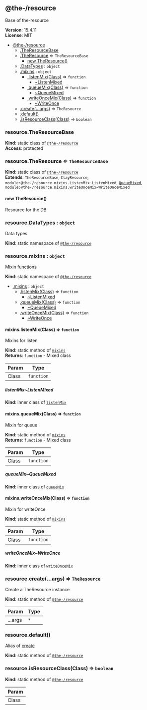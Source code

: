 <!--- Code generated by @the-/script-doc. DO NOT EDIT. -->

<a name="module_@the-/resource"></a>

## @the-/resource
Base of the-resource

**Version**: 15.4.11  
**License**: MIT  

* [@the-/resource](#module_@the-/resource)
    * [.TheResourceBase](#module_@the-/resource.TheResourceBase)
    * [.TheResource](#module_@the-/resource.TheResource) ⇐ <code>TheResourceBase</code>
        * [new TheResource()](#new_module_@the-/resource.TheResource_new)
    * [.DataTypes](#module_@the-/resource.DataTypes) : <code>object</code>
    * [.mixins](#module_@the-/resource.mixins) : <code>object</code>
        * [.listenMix(Class)](#module_@the-/resource.mixins.listenMix) ⇒ <code>function</code>
            * [~ListenMixed](#module_@the-/resource.mixins.listenMix..ListenMixed)
        * [.queueMix(Class)](#module_@the-/resource.mixins.queueMix) ⇒ <code>function</code>
            * [~QueueMixed](#module_@the-/resource.mixins.queueMix..QueueMixed)
        * [.writeOnceMix(Class)](#module_@the-/resource.mixins.writeOnceMix) ⇒ <code>function</code>
            * [~WriteOnce](#module_@the-/resource.mixins.writeOnceMix..WriteOnce)
    * [.create(...args)](#module_@the-/resource.create) ⇒ <code>TheResource</code>
    * [.default()](#module_@the-/resource.default)
    * [.isResourceClass(Class)](#module_@the-/resource.isResourceClass) ⇒ <code>boolean</code>

<a name="module_@the-/resource.TheResourceBase"></a>

### resource.TheResourceBase
**Kind**: static class of [<code>@the-/resource</code>](#module_@the-/resource)  
**Access**: protected  
<a name="module_@the-/resource.TheResource"></a>

### resource.TheResource ⇐ <code>TheResourceBase</code>
**Kind**: static class of [<code>@the-/resource</code>](#module_@the-/resource)  
**Extends**: <code>TheResourceBase</code>, <code>ClayResource</code>, <code>module:@the-/resource.mixins.ListenMix~ListenMixed</code>, [<code>QueueMixed</code>](#module_@the-/resource.mixins.queueMix..QueueMixed), <code>module:@the-/resource.mixins.writeOnceMix~WriteOnceMixed</code>  
<a name="new_module_@the-/resource.TheResource_new"></a>

#### new TheResource()
Resource for the DB

<a name="module_@the-/resource.DataTypes"></a>

### resource.DataTypes : <code>object</code>
Data types

**Kind**: static namespace of [<code>@the-/resource</code>](#module_@the-/resource)  
<a name="module_@the-/resource.mixins"></a>

### resource.mixins : <code>object</code>
Mixin functions

**Kind**: static namespace of [<code>@the-/resource</code>](#module_@the-/resource)  

* [.mixins](#module_@the-/resource.mixins) : <code>object</code>
    * [.listenMix(Class)](#module_@the-/resource.mixins.listenMix) ⇒ <code>function</code>
        * [~ListenMixed](#module_@the-/resource.mixins.listenMix..ListenMixed)
    * [.queueMix(Class)](#module_@the-/resource.mixins.queueMix) ⇒ <code>function</code>
        * [~QueueMixed](#module_@the-/resource.mixins.queueMix..QueueMixed)
    * [.writeOnceMix(Class)](#module_@the-/resource.mixins.writeOnceMix) ⇒ <code>function</code>
        * [~WriteOnce](#module_@the-/resource.mixins.writeOnceMix..WriteOnce)

<a name="module_@the-/resource.mixins.listenMix"></a>

#### mixins.listenMix(Class) ⇒ <code>function</code>
Mixins for listen

**Kind**: static method of [<code>mixins</code>](#module_@the-/resource.mixins)  
**Returns**: <code>function</code> - Mixed class  

| Param | Type |
| --- | --- |
| Class | <code>function</code> | 

<a name="module_@the-/resource.mixins.listenMix..ListenMixed"></a>

##### listenMix~ListenMixed
**Kind**: inner class of [<code>listenMix</code>](#module_@the-/resource.mixins.listenMix)  
<a name="module_@the-/resource.mixins.queueMix"></a>

#### mixins.queueMix(Class) ⇒ <code>function</code>
Mixin for queue

**Kind**: static method of [<code>mixins</code>](#module_@the-/resource.mixins)  
**Returns**: <code>function</code> - Mixed class  

| Param | Type |
| --- | --- |
| Class | <code>function</code> | 

<a name="module_@the-/resource.mixins.queueMix..QueueMixed"></a>

##### queueMix~QueueMixed
**Kind**: inner class of [<code>queueMix</code>](#module_@the-/resource.mixins.queueMix)  
<a name="module_@the-/resource.mixins.writeOnceMix"></a>

#### mixins.writeOnceMix(Class) ⇒ <code>function</code>
Mixin for writeOnce

**Kind**: static method of [<code>mixins</code>](#module_@the-/resource.mixins)  

| Param | Type |
| --- | --- |
| Class | <code>function</code> | 

<a name="module_@the-/resource.mixins.writeOnceMix..WriteOnce"></a>

##### writeOnceMix~WriteOnce
**Kind**: inner class of [<code>writeOnceMix</code>](#module_@the-/resource.mixins.writeOnceMix)  
<a name="module_@the-/resource.create"></a>

### resource.create(...args) ⇒ <code>TheResource</code>
Create a TheResource instance

**Kind**: static method of [<code>@the-/resource</code>](#module_@the-/resource)  

| Param | Type |
| --- | --- |
| ...args | <code>\*</code> | 

<a name="module_@the-/resource.default"></a>

### resource.default()
Alias of [create](#module_@the-/resource.create)

**Kind**: static method of [<code>@the-/resource</code>](#module_@the-/resource)  
<a name="module_@the-/resource.isResourceClass"></a>

### resource.isResourceClass(Class) ⇒ <code>boolean</code>
**Kind**: static method of [<code>@the-/resource</code>](#module_@the-/resource)  

| Param |
| --- |
| Class | 

